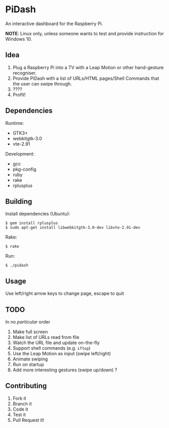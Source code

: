 PiDash
======

An interactive dashboard for the Raspberry Pi.

__NOTE__: Linux only, unless someone wants to test and provide instruction for Windows 10.

Idea
----

1. Plug a Raspberry Pi into a TV with a Leap Motion or other hand-gesture recogniser.
2. Provide PiDash with a list of URLs/HTML pages/Shell Commands that the user can swipe through.
3. ????
4. Profit!

Dependencies
-------------

Runtime:
* GTK3+
* webkitgtk-3.0
* vte-2.91

Development:
* gcc
* pkg-config
* ruby
* rake
* rplusplus


Building
--------

Install dependencies (Ubuntu):

    $ gem install rplusplus
    $ sudo apt-get install libwebkitgtk-3.0-dev libvte-2.91-dev

Rake:

    $ rake

Run:

    $ ./pidash

Usage
-----

Use left/right arrow keys to change page, escape to quit

TODO
----

In no _particular_ order
1. Make full screen
1. Make list of URLs read from file
1. Watch the URL file and update on-the-fly
1. Support shell commands (e.g. `iftop`)
1. Use the Leap Motion as input (swipe left/right)
1. Animate swiping
1. Run on startup
1. Add more interesting gestures (swipe up/down) ?

Contributing
------------

1. Fork it
1. Branch it
1. Code it
1. Test it
1. Pull Request it!
